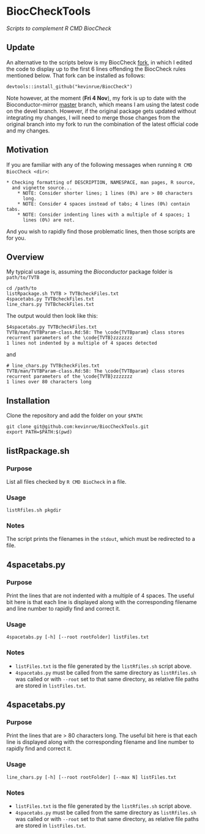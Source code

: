 # BiocCheckTools
_Scripts to complement R CMD BiocCheck_

## Update

An alternative to the scripts below is my BiocCheck [fork](https://github.com/kevinrue/BiocCheck), in which I edited the code to display up to the first 6 lines offending the BiocCheck rules mentioned below. That fork can be installed as follows:

```
devtools::install_github("kevinrue/BiocCheck")
```

Note however, at the moment (**Fri 4 Nov**), my fork is up to date with the Bioconductor-mirror [master](https://github.com/Bioconductor-mirror/BiocCheck/network) branch, which means I am using the latest code on the devel branch. However, if the original package gets updated without integrating my changes, I will need to merge those changes from the original branch into my fork to run the combination of the latest official code and my changes.

## Motivation

If you are familiar with any of the following messages when running `R CMD BiocCheck <dir>`:

```
* Checking formatting of DESCRIPTION, NAMESPACE, man pages, R source,
  and vignette source...
    * NOTE: Consider shorter lines; 1 lines (0%) are > 80 characters
      long.
    * NOTE: Consider 4 spaces instead of tabs; 4 lines (0%) contain tabs.
    * NOTE: Consider indenting lines with a multiple of 4 spaces; 1
      lines (0%) are not.
```

And you wish to rapidly find those problematic lines, then those scripts are for you.

## Overview

My typical usage is, assuming the _Bioconductor_ package folder is `path/to/TVTB`

```
cd /path/to
listRpackage.sh TVTB > TVTBcheckFiles.txt
4spacetabs.py TVTBcheckFiles.txt
line_chars.py TVTBcheckFiles.txt
```

The output would then look like this:

```
$4spacetabs.py TVTBcheckFiles.txt
TVTB/man/TVTBParam-class.Rd:58: The \code{TVTBparam} class stores recurrent parameters of the \code{TVTB}zzzzzzz
1 lines not indented by a multiple of 4 spaces detected
```
and
```
# line_chars.py TVTBcheckFiles.txt
TVTB/man/TVTBParam-class.Rd:58: The \code{TVTBparam} class stores recurrent parameters of the \code{TVTB}zzzzzzz
1 lines over 80 characters long
```

## Installation

Clone the repository and add the folder on your `$PATH`:

```
git clone git@github.com:kevinrue/BiocCheckTools.git
export PATH=$PATH:$(pwd)
```

## listRpackage.sh

### Purpose

List all files checked by `R CMD BioCheck` in a file.

### Usage

```
listRfiles.sh pkgdir
```

### Notes

The script prints the filenames in the `stdout`, which must be redirected to a file.

## 4spacetabs.py

### Purpose

Print the lines that are not indented with a multiple of 4 spaces. The useful bit here is that each line is displayed along with the corresponding filename and line number to rapidly find and correct it.

### Usage

```
4spacetabs.py [-h] [--root rootFolder] listFiles.txt
```

### Notes

* `listFiles.txt` is the file generated by the `listRfiles.sh` script above.
* `4spacetabs.py` must be called from the same directory as `listRfiles.sh` was called or with `--root` set to that same directory, as relative file paths are stored in `listFiles.txt`.

## 4spacetabs.py

### Purpose

Print the lines that are > 80 characters long. The useful bit here is that each line is displayed along with the corresponding filename and line number to rapidly find and correct it.

### Usage

```
line_chars.py [-h] [--root rootFolder] [--max N] listFiles.txt
```

### Notes

* `listFiles.txt` is the file generated by the `listRfiles.sh` script above.
* `4spacetabs.py` must be called from the same directory as `listRfiles.sh` was called or with `--root` set to that same directory, as relative file paths are stored in `listFiles.txt`.
